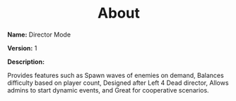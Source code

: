 <h1 style="text-align:center; font-size:2rem; font-weight:bold;">About</h1>

**Name:**
Director Mode

**Version:**
1

**Description:**

Provides features such as Spawn waves of enemies on demand, Balances difficulty based on player count, Designed after Left 4 Dead director, Allows admins to start dynamic events, and Great for cooperative scenarios.
